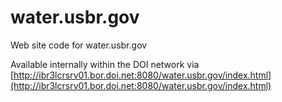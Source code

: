# water.usbr.gov
Web site code for water.usbr.gov

Available internally within the DOI network via [http://ibr3lcrsrv01.bor.doi.net:8080/water.usbr.gov/index.html](http://ibr3lcrsrv01.bor.doi.net:8080/water.usbr.gov/index.html)


